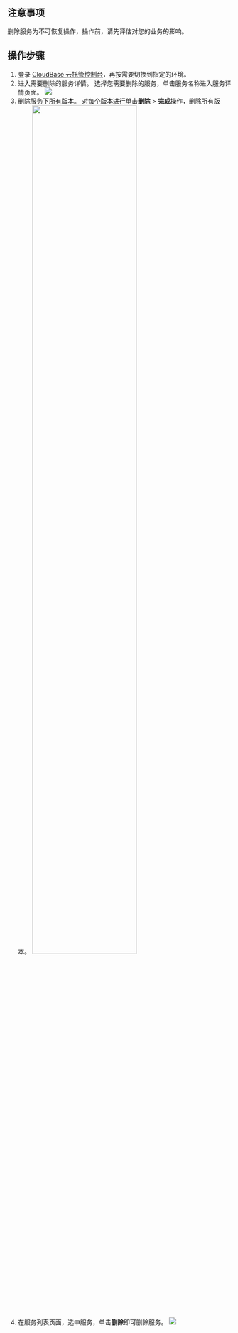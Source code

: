 ## 注意事项
删除服务为不可恢复操作，操作前，请先评估对您的业务的影响。

## 操作步骤

1. 登录 [CloudBase 云托管控制台](https://console.cloud.tencent.com/tcb/service)，再按需要切换到指定的环境。
2. 进入需要删除的服务详情。
   选择您需要删除的服务，单击服务名称进入服务详情页面。
   ![](https://main.qcloudimg.com/raw/0549eee11a609f62ef5a95f77e6d969b.png)
3. 删除服务下所有版本。
   对每个版本进行单击**删除** > **完成**操作，删除所有版本。
   <img src="https://main.qcloudimg.com/raw/e8f87ddc39450ab7eaee652a8cb48741.png" width="70%"></img>
4. 在服务列表页面，选中服务，单击**删除**即可删除服务。
   ![](https://main.qcloudimg.com/raw/0549eee11a609f62ef5a95f77e6d969b.png)



